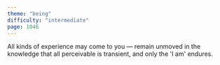 ```yaml
---
theme: "being"
difficulty: "intermediate"
page: 1046
---
```


All kinds of experience may come to you — remain unmoved in the knowledge that all perceivable is transient, and only the 'I am' endures.